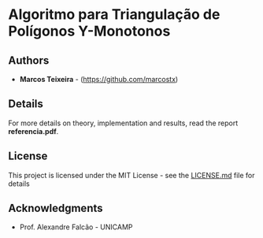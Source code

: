 # Algoritmo  para Triangulação de Polígonos Y-Monotonos



## Authors

* **Marcos Teixeira** - (https://github.com/marcostx)

## Details

For more details on theory, implementation and results, read the report **referencia.pdf**.


## License

This project is licensed under the MIT License - see the [LICENSE.md](LICENSE.md) file for details

## Acknowledgments

* Prof. Alexandre Falcão - UNICAMP
